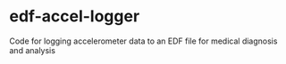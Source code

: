 # edf-accel-logger
Code for logging accelerometer data to an EDF file for medical diagnosis and analysis

